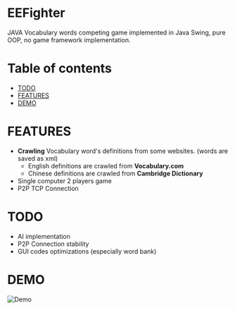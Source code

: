 # EEFighter

JAVA Vocabulary words competing game implemented in Java Swing, 
pure OOP, no game framework implementation.

# Table of contents

- [TODO](#todo)
- [FEATURES](#features)
- [DEMO](#demo)

FEATURES
===

- **Crawling** Vocabulary word's definitions from some websites. (words are saved as xml)
    - English definitions are crawled from **Vocabulary.com**
    - Chinese definitions are crawled from **Cambridge Dictionary**
- Single computer 2 players game
- P2P TCP Connection

TODO
===

- AI implementation
- P2P Connection stability
- GUI codes optimizations (especially word bank)


DEMO
===
![Demo](https://i.imgur.com/kOkz64q.png)

